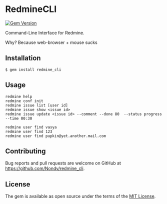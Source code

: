 # RedmineCLI
[![Gem Version](https://badge.fury.io/rb/redmine_cli.svg)](https://badge.fury.io/rb/redmine_cli)

Command-Line Interface for Redmine.

Why? Because web-browser + mouse sucks

## Installation

    $ gem install redmine_cli

## Usage

    redmine help
    redmine conf init
    redmine issue list [user id]
    redmine issue show <issue id>
    redmine issue update <issue id> --comment --done 80  --status progress --time 00:30

    redmine user find vasya
    redmine user find 123
    redmine user find pupkin@yet.another.mail.com


## Contributing

Bug reports and pull requests are welcome on GitHub at https://github.com/Nondv/redmine_cli.

## License

The gem is available as open source under the terms of the [MIT License](http://opensource.org/licenses/MIT).

